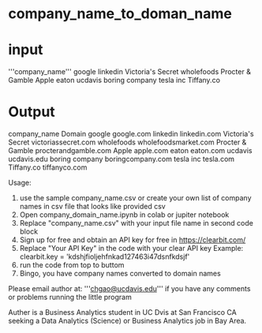 # company_name_to_doman_name

# input 
'''company_name'''
google
linkedin
Victoria's Secret
wholefoods 
Procter & Gamble
Apple
eaton
ucdavis
boring company
tesla inc
Tiffany.co

# Output
company_name	        Domain
google	              google.com
linkedin	            linkedin.com
Victoria's Secret	    victoriassecret.com
wholefoods            wholefoodsmarket.com
Procter & Gamble	    procterandgamble.com
Apple	                apple.com
eaton	                eaton.com
ucdavis	              ucdavis.edu
boring company	      boringcompany.com
tesla inc	            tesla.com
Tiffany.co	          tiffanyco.com

Usage: 
1. use the sample company_name.csv or create your own list of company names in csv file that looks like provided csv
2. Open company_domain_name.ipynb in colab or jupiter notebook 
3. Replace "company_name.csv" with your input file name in second code block
4. Sign up for free and obtain an API key for free in https://clearbit.com/ 
5. Replace "Your API Key" in the code with your clear API key
   Example: clearbit.key = 'kdshjfioljehfnkad127463i47dsnfkdsjf'
6. run the code from top to buttom 
6. Bingo, you have company names converted to domain names 

Please email author at: '''chgao@ucdavis.edu''' if you have any comments or problems running the little program

Auther is a Business Analytics student in UC Dvis at San Francisco CA seeking a Data Analytics (Science) or Business Analytics job in Bay Area. 

